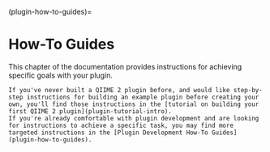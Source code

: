 (plugin-how-to-guides)=
# How-To Guides

This chapter of the documentation provides instructions for achieving specific goals with your plugin.

```{note}
If you've never built a QIIME 2 plugin before, and would like step-by-step instructions for building an example plugin before creating your own, you'll find those instructions in the [tutorial on building your first QIIME 2 plugin](plugin-tutorial-intro).
If you're already comfortable with plugin development and are looking for instructions to achieve a specific task, you may find more targeted instructions in the [Plugin Development How-To Guides](plugin-how-to-guides).
```

```{tableofcontents}
```